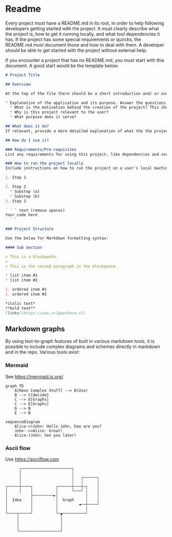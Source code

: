 # Readme

Every project *must* have a README.md in its root, in order to help following developers getting started with the project. It *must* clearly describe what the project is, how to get it running locally, and what tool dependencies it has. If the project has some special requirements or quircks, the README.md *must* document those and how to deal with them. A developer *should* be able to get started with the project without external help.

If you encounter a project that has no README.md, you *must* start with this document.
A good start would be the template below:

``` markdown
# Project Title

## Overview

At the top of the file there should be a short introduction and/ or overview that explains what the project is.

* Explanation of the application and its purpose. Answer the questions:
  * What is the motivation behind the creation of the project? This should explain why the project exists.
  * Why is this project relevant to the user?
  * What purpose does it serve?

## What does it do?
If relevant, provide a more detailed explanation of what the the project/app/library does.

## How do I use it?

### Requirements/Pre-requisites
List any requirements for using this project, like dependencies and version. Remove this section if it is not needed.

### How to run the project locally
Include instructions on how to run the project on a user's local machine. Be sure to reference the technologies they might have to download for the application to run.

1. Step 1

2. Step 2
  * Substep (a)
  * Substep (b)
3. Step 3

` ` ` text (remove spaces)
Your code here
` ` `

### Project Structure

Use the below for Markdown formatting syntax:

#### Sub Section

> This is a blockquote.
>
> This is the second paragraph in the blockquote.

* list item #1
* list item #2

1. ordered item #1
2. ordered item #2

*italic text*
**bold text**
[links](https://www.urlgoeshere.nl)

```

## Markdown graphs

By using text-to-graph features of built in various markdown tools, it is possible to include complex diagrams and schemes directly in markdown and in the repo. Various tools exist:

### Mermaid

See https://mermaid.js.org/

``` mermaid
graph TD
    A[Have Complex Stuff] --> B(Use)
    B --> C{decide}
    C --> D[Graphs]
    C --> E[Graphs]
    D --> B
    E --> B
```

``` mermaid
sequenceDiagram
    Alice->>John: Hello John, how are you?
    John-->>Alice: Great!
    Alice-)John: See you later!
```

### Ascii flow

Use https://asciiflow.com

``` goat
      ┌──────────────────────┐
      │                      │
      │                      │   ┌──────┐
      │                      │   │      │
┌─────┼────┐          ┌──────┼───┼─┐    │
│     │    │          │      └───┘ │    │
│          ├─────────►│            │    │
│  Idea    │          │  Graph     │    │
│          │          │         ◄──┼────┘
│          │          │            │
└────┬─────┘          └─▲──────────┘
     │                  │
     │                  │
     │                  │
     └──────────────────┘
```
